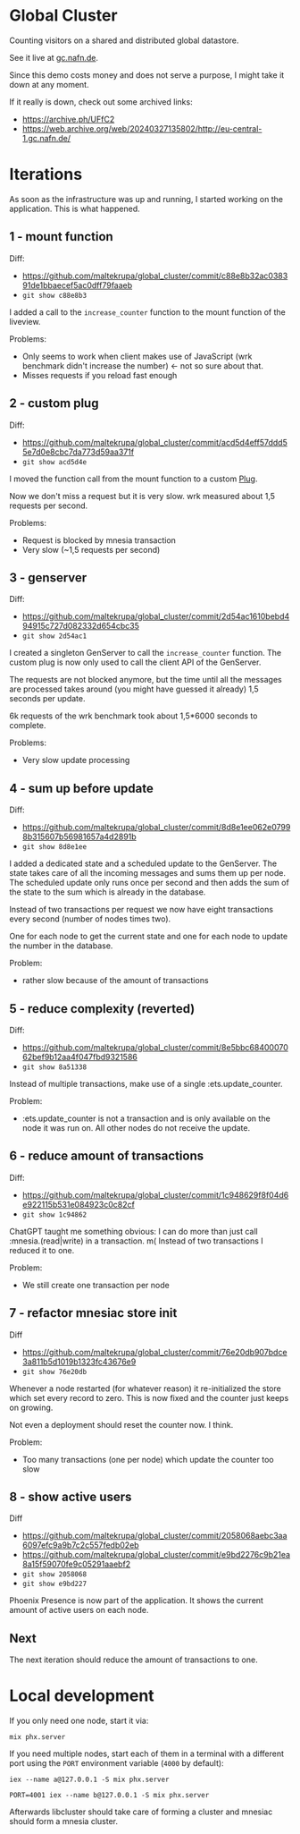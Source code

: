 # Global Cluster

Counting visitors on a shared and distributed global datastore.

See it live at [gc.nafn.de](http://gc.nafn.de).

Since this demo costs money and does not serve a purpose, I might take it down
at any moment.

If it really is down, check out some archived links:
- https://archive.ph/UFfC2
- https://web.archive.org/web/20240327135802/http://eu-central-1.gc.nafn.de/

# Iterations

As soon as the infrastructure was up and running, I started working on the
application. This is what happened.

## 1 - mount function

Diff:
- https://github.com/maltekrupa/global_cluster/commit/c88e8b32ac038391de1bbaecef5ac0dff79faaeb
- `git show c88e8b3`

I added a call to the `increase_counter` function to the mount function of the liveview.

Problems:
- Only seems to work when client makes use of JavaScript (wrk benchmark didn't increase the number) <- not so sure about that.
- Misses requests if you reload fast enough

## 2 - custom plug

Diff:
- https://github.com/maltekrupa/global_cluster/commit/acd5d4eff57ddd55e7d0e8cbc7da773d59aa371f
- `git show acd5d4e`

I moved the function call from the mount function to a custom [Plug](https://hexdocs.pm/phoenix/plug.html).

Now we don't miss a request but it is very slow. wrk measured about 1,5 requests per second.

Problems:
- Request is blocked by mnesia transaction
- Very slow (~1,5 requests per second)

## 3 - genserver

Diff:
- https://github.com/maltekrupa/global_cluster/commit/2d54ac1610bebd494915c727d082332d654cbc35
- `git show 2d54ac1`

I created a singleton GenServer to call the `increase_counter` function. The custom plug is now only used to call the client API of the GenServer.

The requests are not blocked anymore, but the time until all the messages are processed takes around (you might have guessed it already) 1,5 seconds per update.

6k requests of the wrk benchmark took about 1,5*6000 seconds to complete.

Problems:
- Very slow update processing

## 4 - sum up before update

Diff:
- https://github.com/maltekrupa/global_cluster/commit/8d8e1ee062e07998b315607b56981657a4d2891b
- `git show 8d8e1ee`

I added a dedicated state and a scheduled update to the GenServer.
The state takes care of all the incoming messages and sums them up per node. The scheduled update only runs once per second and then adds the sum of the state to the sum which is already in the database.

Instead of two transactions per request we now have eight transactions every second (number of nodes times two).

One for each node to get the current state and one for each node to update the number in the database.

Problem:
- rather slow because of the amount of transactions

## 5 - reduce complexity (reverted)

Diff:
- https://github.com/maltekrupa/global_cluster/commit/8e5bbc6840007062bef9b12aa4f047fbd9321586
- `git show 8a51338`

Instead of multiple transactions, make use of a single :ets.update_counter.

Problem:
- :ets.update_counter is not a transaction and is only available on the node it
  was run on. All other nodes do not receive the update.

## 6 - reduce amount of transactions

Diff:
- https://github.com/maltekrupa/global_cluster/commit/1c948629f8f04d6e922115b531e084923c0c82cf
- `git show 1c94862`

ChatGPT taught me something obvious: I can do more than just call :mnesia.(read|write) in a transaction. m(
Instead of two transactions I reduced it to one.

Problem:
- We still create one transaction per node

## 7 - refactor mnesiac store init

Diff
- https://github.com/maltekrupa/global_cluster/commit/76e20db907bdce3a811b5d1019b1323fc43676e9
- `git show 76e20db`

Whenever a node restarted (for whatever reason) it re-initialized the store
which set every record to zero. This is now fixed and the counter just keeps on growing.

Not even a deployment should reset the counter now. I think.

Problem:
- Too many transactions (one per node) which update the counter too slow

## 8 - show active users

Diff
- https://github.com/maltekrupa/global_cluster/commit/2058068aebc3aa6097efc9a9b7c2c557fedb02eb
- https://github.com/maltekrupa/global_cluster/commit/e9bd2276c9b21ea8a15f59070fe9c05291aaebf2
- `git show 2058068`
- `git show e9bd227`

Phoenix Presence is now part of the application. It shows the current amount of
active users on each node.

## Next

The next iteration should reduce the amount of transactions to one.

# Local development

If you only need one node, start it via:

```
mix phx.server
```

If you need multiple nodes, start each of them in a terminal with a different
port using the `PORT` environment variable (`4000` by default):

```
iex --name a@127.0.0.1 -S mix phx.server
```

```
PORT=4001 iex --name b@127.0.0.1 -S mix phx.server
```

Afterwards libcluster should take care of forming a cluster and mnesiac should
form a mnesia cluster.
